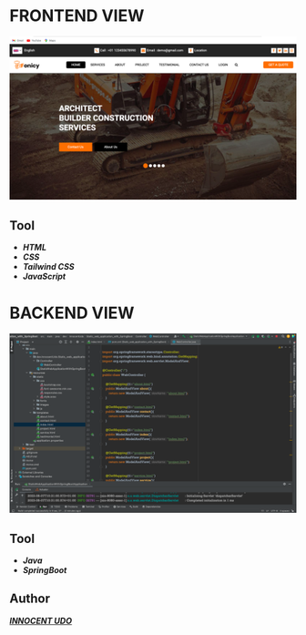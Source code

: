 # FRONTEND VIEW

<img src="https://github.com/Innocentsax/FULL_STACK_PROJECTS/blob/main/Static_web_application_with_SpringBoot/cons1.png">

## Tool

+ ___HTML___
+ ___CSS___
+ ___Tailwind CSS___
+ ___JavaScript___



# BACKEND VIEW

<img src="https://github.com/Innocentsax/FULL_STACK_PROJECTS/blob/main/Static_web_application_with_SpringBoot/con2.png">

## Tool

+ ___Java___
+ ___SpringBoot___


## Author
___[INNOCENT UDO](https://github.com/Innocentsax)___

